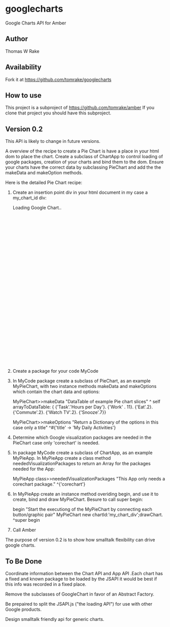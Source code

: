 googlecharts
============

Google Charts API for Amber

Author
------
Thomas W Rake

Availability
------------
Fork it at https://github.com/tomrake/googlecharts

How to use
----------

This project is a subproject of https://github.com/tomrake/amber
If you clone that project you should have this subproject.


Version 0.2
-----------

This API is likely to change in future versions.

A overview of the recipe to create a Pie Chart is have a place in your html dom to place the chart. Create a subclass of ChartApp to control loading of google packages, creation of your charts and bind them to the dom. Ensure your charts have the correct data by subclassing PieChart and add the the makeData and makeOption methods.

Here is the detailed Pie Chart recipe:

1) Create an insertion point div in your html document in my case a my_chart_id div:
 
    <div id="my_chart_div" style="width: 900px;height: 500px;">Loading Google Chart..</div>

2) Create a package for your code MyCode

3) In MyCode package create a subclass of PieChart, as an example MyPieChart, with two instance methods makeData and makeOptions which contain the chart data and options:

     MyPieChart>>makeData
      "DataTable of example Pie chart slices"
      ^ self arrayToDataTable: { {'Task'.'Hours per Day'}.
        		    {'Work' . 11}.
                            {'Eat'.2}.
                            {'Commute'.2}.
                            {'Watch TV'.2}.
                            {'Snooze'.7}}



    MyPieChart>>makeOptions
    	"Return a Dictionary of the options in this case only a title"
    	^#{'title' -> 'My Daily Activities'}



4) Determine which Google visualization packages are needed in the PieChart case only 'corechart' is needed. 

5) In package MyCode create a subclass of ChartApp, as an example MyPieApp. In MyPieApp create a class method neededVisualizationPackages to return an Array for the packages needed for the App:

    MyPieApp class>>neededVisualizationPackages
    "This App only needs a corechart package."
    	^{'corechart'}



6) In MyPieApp create an instance method overiding begin, and use it to create, bind and draw MyPieChart. Besure to call super begin:

    begin
    	"Start the executiong of the MyPieChart by connecting each button/graphic pair"
        MyPieChart new chartId:'my_chart_div';drawChart.
        ^super begin

7) Call Amber

    <script src="../../js/amber.js" type="text/javascript"></script>
    <script type="text/javascript">
        loadAmber({
            files: ['GoogleCharts.js','MyCode.js'],
            prefix: 'examples/googlecharts/js', // path for js files i think
            ready: function() {
                $(function() {
                   smalltalk.MyPieApp._new(); // Start the smalltalk App
                });
            }}); 
    </script>

The purpose of version 0.2 is to show how smalltalk flexibility can drive google charts.



To Be Done
----------
Coordinate information between the Chart API and App API .Each chart has a fixed and known package to be loaded by the JSAPI it would be best if this info was recorded in a fixed place.

Remove the subclasses of GoogleChart in favor of an Abstract Factory.

Be prepaired to split the JSAPI.js ("the loading API") for use with other Google products.

Design smalltalk friendly api for generic charts.